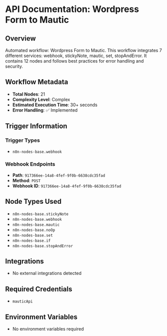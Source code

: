 # API Documentation: Wordpress Form to Mautic

## Overview
Automated workflow: Wordpress Form to Mautic. This workflow integrates 7 different services: webhook, stickyNote, mautic, set, stopAndError. It contains 12 nodes and follows best practices for error handling and security.

## Workflow Metadata
- **Total Nodes**: 21
- **Complexity Level**: Complex
- **Estimated Execution Time**: 30+ seconds
- **Error Handling**: ✅ Implemented

## Trigger Information
### Trigger Types
- `n8n-nodes-base.webhook`

### Webhook Endpoints
- **Path**: `917366ee-14a8-4fef-9f0b-6638cdc35fad`
- **Method**: `POST`
- **Webhook ID**: `917366ee-14a8-4fef-9f0b-6638cdc35fad`


## Node Types Used
- `n8n-nodes-base.stickyNote`
- `n8n-nodes-base.webhook`
- `n8n-nodes-base.mautic`
- `n8n-nodes-base.noOp`
- `n8n-nodes-base.set`
- `n8n-nodes-base.if`
- `n8n-nodes-base.stopAndError`

## Integrations
- No external integrations detected

## Required Credentials
- `mauticApi`

## Environment Variables
- No environment variables required
